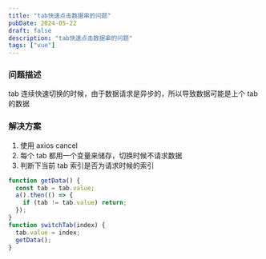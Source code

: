 ```yaml
---
title: "tab快速点击数据串的问题"
pubDate: 2024-05-22
draft: false
description: "tab快速点击数据串的问题"
tags: ["vue"]
---
```


### 问题描述

tab 连续快速切换的时候，由于数据请求是异步的，所以导致数据可能是上个 tab 的数据

### 解决方案

1. 使用 axios cancel
2. 每个 tab 都用一个变量来储存，切换时候不请求数据
3. 判断下当前 tab 索引是否为请求时候的索引

```js
function getData() {
  const tab = tab.value;
  a().then(() => {
    if (tab != tab.value) return;
  });
}
function switchTab(index) {
  tab.value = index;
  getData();
}
```
